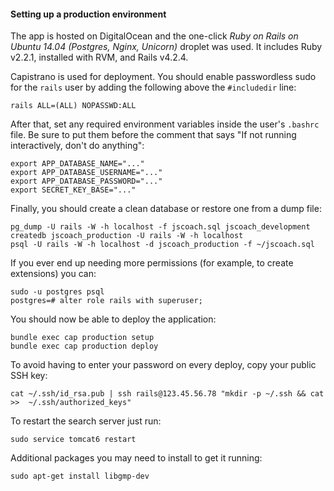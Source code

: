 #### Setting up a production environment

The app is hosted on DigitalOcean and the one-click _Ruby on Rails on Ubuntu 14.04
(Postgres, Nginx, Unicorn)_ droplet was used. It includes Ruby v2.2.1, installed with RVM,
and Rails v4.2.4.

Capistrano is used for deployment. You should enable passwordless sudo for the `rails`
user by adding the following above the `#includedir` line:

```shell
rails ALL=(ALL) NOPASSWD:ALL
```

After that, set any required environment variables inside the user's `.bashrc` file. Be sure
to put them before the comment that says "If not running interactively, don't do anything":

```shell
export APP_DATABASE_NAME="..."
export APP_DATABASE_USERNAME="..."
export APP_DATABASE_PASSWORD="..."
export SECRET_KEY_BASE="..."
```

Finally, you should create a clean database or restore one from a dump file:

```shell
pg_dump -U rails -W -h localhost -f jscoach.sql jscoach_development
createdb jscoach_production -U rails -W -h localhost
psql -U rails -W -h localhost -d jscoach_production -f ~/jscoach.sql
```

If you ever end up needing more permissions (for example, to create extensions) you can:

```shell
sudo -u postgres psql
postgres=# alter role rails with superuser;
```

You should now be able to deploy the application:

```shell
bundle exec cap production setup
bundle exec cap production deploy
```

To avoid having to enter your password on every deploy, copy your public SSH key:

```shell
cat ~/.ssh/id_rsa.pub | ssh rails@123.45.56.78 "mkdir -p ~/.ssh && cat >>  ~/.ssh/authorized_keys"
```

To restart the search server just run:

```shell
sudo service tomcat6 restart
```

Additional packages you may need to install to get it running:

```shell
sudo apt-get install libgmp-dev
```
